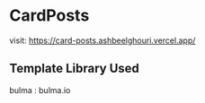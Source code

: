 # CardPosts
visit: https://card-posts.ashbeelghouri.vercel.app/

## Template Library Used
bulma : bulma.io
